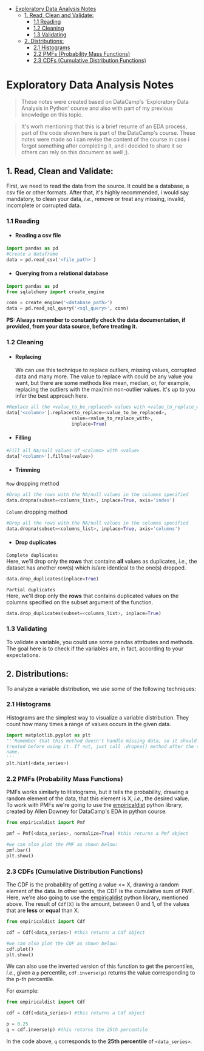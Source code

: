 - [Exploratory Data Analysis Notes](#exploratory-data-analysis-notes)
  - [1. Read, Clean and Validate:](#1-read-clean-and-validate)
    - [1.1 Reading](#11-reading)
    - [1.2 Cleaning](#12-cleaning)
    - [1.3 Validating](#13-validating)
  - [2. Distributions:](#2-distributions)
    - [2.1 Histograms](#21-histograms)
    - [2.2 PMFs (Probability Mass Functions)](#22-pmfs-probability-mass-functions)
    - [2.3 CDFs (Cumulative Distribution Functions)](#23-cdfs-cumulative-distribution-functions)


# Exploratory Data Analysis Notes

> These notes were created based on DataCamp's 'Exploratory Data Analysis in Python' course and also with part of my previous knowledge on this topic.  

> It's worh mentioning that this is a brief resume of an EDA process, part of the code shown here is part of the DataCamp's course. These notes were made so i can revise the content of the course in case i forgot something after completing it, and i decided to share it so others can rely on this document as well ;).

## 1. Read, Clean and Validate:

First, we need to read the data from the source. It could be a database, a csv file or other formats. After that, it's highly recommended, i would say mandatory, to clean your data, *i.e.*, remove or treat any missing, invalid, incomplete or corrupted data.  

### 1.1 Reading  

* #### Reading a csv file
```python
import pandas as pd
#Create a dataframe
data = pd.read_csv('<file_path>')
```

* #### Querying from a relational database
```python
import pandas as pd
from sqlalchemy import create_engine

conn = create_engine('<database_path>')
data = pd.read_sql_query('<sql_query>', conn)
```

**PS: Always remember to constantly check the data documentation, if provided, from your data source, before treating it.** 

### 1.2 Cleaning

* #### Replacing
  We can use this technique to replace outliers, missing values, corrupted data and many more. The value to replace with could be any value you want, but there are some methods like mean, median, or, for example, replacing the outliers with the max/min non-outlier values. It's up to you infer the best approach here.  

```python
#Replace all the <value_to_be_replaced> values with <value_to_replace_with>
data['<column>'].replace(to_replace=<value_to_be_replaced>,
                        value=<value_to_replace_with>,
                        inplace=True)
```  

* #### Filling  

```python
#Fill all NA/null values of <column> with <value>
data['<column>'].fillna(<value>)
```  

* #### Trimming
   
`Row` dropping method
```python
#Drop all the rows with the NA/null values in the columns specified
data.dropna(subset=<columns_list>, inplace=True, axis='index')
```  

`Column` dropping method
```python
#Drop all the rows with the NA/null values in the columns specified
data.dropna(subset=<columns_list>, inplace=True, axis='columns')
```  

* #### Drop duplicates

`Complete duplicates`  
Here, we'll drop only the **rows** that contains **all** values as duplicates, *i.e.*, the dataset has another row(s) which is/are identical to the one(s) dropped.
```python
data.drop_duplicates(inplace=True)
```  

`Partial duplicates`  
Here, we'll drop only the **rows** that contains duplicated values on the columns specified on the subset argument of the function.
```python
data.drop_duplicates(subset=<columns_list>, inplace=True)
```  

### 1.3 Validating

To validate a variable, you could use some pandas attributes and methods. The goal here is to check if the variables are, in fact, according to your expectations.

## 2. Distributions:

To analyze a variable distribution, we use some of the following techniques:  

### 2.1 Histograms
   
Histograms are the simplest way to visualize a variable distribution. They count how many times a range of values occurs in the given data.  

```python
import matplotlib.pyplot as plt
'''Remember that this method doesn't handle missing data, so it should be
treated before using it. If not, just call .dropna() method after the series
name.
'''
plt.hist(<data_series>)
```  


### 2.2 PMFs (Probability Mass Functions)
    
PMFs works similarly to Histograms, but it tells the probability, drawing a random element of the data, that this element is X, *i.e.*, the desired value.  
To work with PMFs we're going to use the [empiricaldist] python library, created by Allen Downey for DataCamp's EDA in python course.  

```python
from empiricaldist import Pmf

pmf = Pmf(<data_series>, normalize=True) #this returns a Pmf object

#we can also plot the PMF as shown below:
pmf.bar()
plt.show()
```  


### 2.3 CDFs (Cumulative Distribution Functions)

The CDF is the probability of getting a value <= X, drawing a random element of the data. In other words, the CDF is the cumulative sum of PMF.  
Here, we're also going to use the [empiricaldist] python library, mentioned above. The result of ```Cdf(X)``` is the amount, between 0 and 1, of the values that are **less** or **equal** than X.  

```python
from empiricaldist import Cdf

cdf = Cdf(<data_series>) #this returns a Cdf object

#we can also plot the CDF as shown below:
cdf.plot()
plt.show()
```  
We can also use the inverted version of this function to get the percentiles, *i.e.*, given a `p` percentile, `cdf.inverse(p)` returns the value corresponding to the p-th percentile.   

For example:  

```python
from empiricaldist import Cdf

cdf = Cdf(<data_series>) #this returns a Cdf object

p = 0.25
q = cdf.inverse(p) #this returns the 25th percentile
```  
In the code above, `q` corresponds to the **25th percentile** of `<data_series>`.


[empiricaldist]: https://pypi.org/project/empiricaldist/